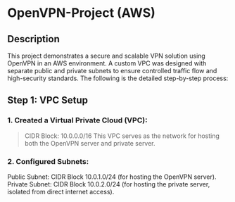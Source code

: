 # OpenVPN-Project (AWS)

## Description
This project demonstrates a secure and scalable VPN solution using OpenVPN in an AWS environment. A custom VPC was designed with separate public and private subnets to ensure controlled traffic flow and high-security standards. The following is the detailed step-by-step process:

## Step 1: VPC Setup
### 1. Created a Virtual Private Cloud (VPC):
> CIDR Block: 10.0.0.0/16
> This VPC serves as the network for hosting both the OpenVPN server and private server.
### 2. Configured Subnets:
Public Subnet: CIDR Block 10.0.1.0/24 (for hosting the OpenVPN server).
Private Subnet: CIDR Block 10.0.2.0/24 (for hosting the private server, isolated from direct internet access).
